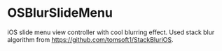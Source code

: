 OSBlurSlideMenu
===================

iOS slide menu view controller with cool blurring effect.
Used stack blur algorithm from https://github.com/tomsoft1/StackBluriOS.